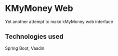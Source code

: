 # KMyMoney Web
Yet another attempt to make kMyMoney web interface

## Technologies used
Spring Boot, Vaadin

